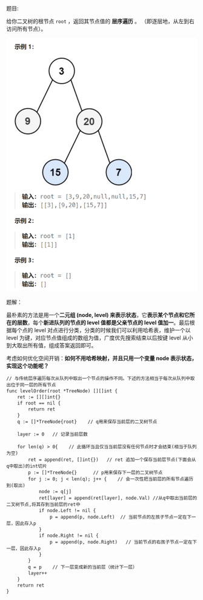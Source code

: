 题目:

给你二叉树的根节点 `root` ，返回其节点值的 **层序遍历** 。 （即逐层地，从左到右访问所有节点）。

<img src="102.二叉树的层序遍历.assets/image-20240123163446576.png" alt="image-20240123163446576" style="zoom:67%;" />

题解：

最朴素的方法是用一个**二元组 (node, level) 来表示状态**，它**表示某个节点和它所在的层数**，每个**新进队列的节点的 level 值都是父亲节点的 level 值加一**。最后根据每个点的 level 对点进行分类，分类的时候我们可以利用哈希表，维护一个以 level 为键，对应节点值组成的数组为值，广度优先搜索结束以后按键 level 从小到大取出所有值，组成答案返回即可。

考虑如何优化空间开销：**如何不用哈希映射，并且只用一个变量 node 表示状态，实现这个功能呢？**

```golang
// 与传统层序遍历每次从队列中取出一个节点的操作不同。下述的方法相当于每次从队列中取出位于同一层的所有节点
func levelOrder(root *TreeNode) [][]int {
    ret := [][]int{}
    if root == nil {
        return ret
    }
    q := []*TreeNode{root}    // q用来保存当前层的二叉树节点
    
    layer := 0   // 记录当前层数
    
    for len(q) > 0{    // 此循环当且仅当当前层没有任何节点时才会结束(相当于队列为空)
        ret = append(ret, []int{})   // ret 追加一个保存当前层节点(下面会从q中取出)的int切片
        p := []*TreeNode{}		// p用来保存下一层的二叉树节点
        for j := 0; j < len(q); j++ {    // 会一次性把当前层的所有节点遍历到(取出)
            node := q[j]
            ret[layer] = append(ret[layer], node.Val) //从q中取出当前层的二叉树节点,将其存到当前层的ret中
            if node.Left != nil {
                p = append(p, node.Left)  // 当前节点的左孩子节点一定在下一层，因此存入p
            }
            if node.Right != nil {
                p = append(p, node.Right)	// 当前节点的右孩子节点一定在下一层，因此存入p
            }
        }
        q = p    // 下一层变成新的当前层（统计下一层）
        layer++
    }
    return ret
}
```

